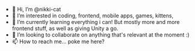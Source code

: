 - 👋 Hi, I’m @nikki-cat
- 👀 I’m interested in coding, frontend, mobile apps, games, kittens, 
- 🌱 I’m currently learning everything i can! But mostly more and more frontend stuff, as well as giving Unity a go.
- 💞️ I’m looking to collaborate on anything that's relevant at the moment :)
- 📫 How to reach me... poke me here?

<!---
nikki-cat/nikki-cat is a ✨ special ✨ repository because its `README.md` (this file) appears on your GitHub profile.
You can click the Preview link to take a look at your changes.
--->
